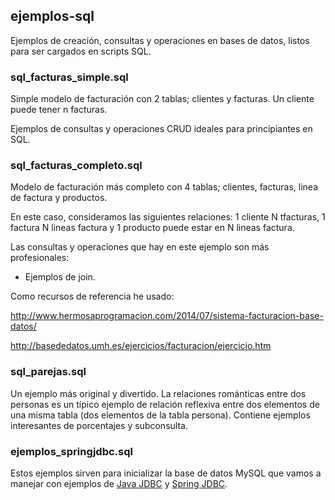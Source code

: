 ## ejemplos-sql

Ejemplos de creación, consultas y operaciones en bases de datos, listos para ser cargados en scripts SQL.

### sql_facturas_simple.sql

Simple modelo de facturación con 2 tablas; clientes y facturas. Un cliente puede tener n facturas. 

Ejemplos de consultas y operaciones CRUD ideales para principiantes en SQL.

### sql_facturas_completo.sql

Modelo de facturación más completo con 4 tablas; clientes, facturas, linea de factura y productos.

En este caso, consideramos las siguientes relaciones: 1 cliente N tfacturas, 1 factura N lineas factura y 1 producto puede estar en N lineas factura.

Las consultas y operaciones que hay en este ejemplo son más profesionales:
* Ejemplos de join.

Como recursos de referencia he usado:

http://www.hermosaprogramacion.com/2014/07/sistema-facturacion-base-datos/

http://basededatos.umh.es/ejercicios/facturacion/ejercicio.htm

### sql_parejas.sql

Un ejemplo más original y divertido. 
La relaciones románticas entre dos personas es un típico ejemplo de relación reflexiva entre dos elementos de una misma tabla (dos elementos de la tabla persona). 
Contiene ejemplos interesantes de porcentajes y subconsulta.

### ejemplos_springjdbc.sql
Estos ejemplos sirven para inicializar la base de datos MySQL que vamos a manejar con ejemplos de [Java JDBC](https://github.com/mamorosdev/ejemplos-java) y [Spring JDBC](https://github.com/mamorosdev/proyectos-spring).
